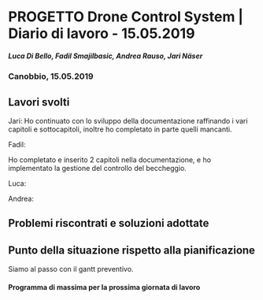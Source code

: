 # PROGETTO Drone Control System | Diario di lavoro - 15.05.2019
##### Luca Di Bello, Fadil Smajilbasic, Andrea Rauso, Jari Näser
### Canobbio, 15.05.2019

## Lavori svolti

Jari:
Ho continuato con lo sviluppo della documentazione raffinando i vari capitoli e
sottocapitoli, inoltre ho completato in parte quelli mancanti.

Fadil:

Ho completato e inserito 2 capitoli nella documentazione, e ho implementato la gestione del controllo del beccheggio.

Luca:

Andrea:



## Problemi riscontrati e soluzioni adottate

## Punto della situazione rispetto alla pianificazione
Siamo al passo con il gantt preventivo.

#### Programma di massima per la prossima giornata di lavoro
